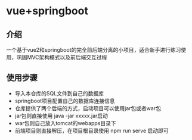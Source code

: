 # vue+springboot

## 介绍

一个基于vue2和springboot的完全前后端分离的小项目，适合新手进行练习使用，巩固MVC架构模式以及前后端交互过程

## 使用步骤

- 导入本仓库的SQL文件到自己的数据库
- springboot项目配置自己的数据库连接信息
- 仓库提供了两个后端的方式，启动项目可以使用jar包或者war包
- jar包则直接使用 java -jar xxxxx.jar启动
- war包则自己放入tomcat的webapps目录下
- 前端项目则直接解压，在项目根目录使用 npm run serve 启动即可